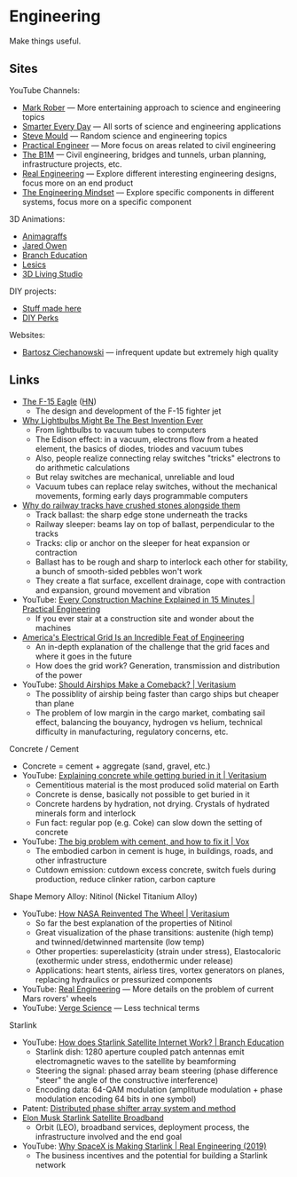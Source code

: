 # Engineering

Make things useful.

## Sites

YouTube Channels:

- [Mark Rober](https://www.youtube.com/@MarkRober/videos) — More entertaining
  approach to science and engineering topics
- [Smarter Every Day](https://www.youtube.com/@smartereveryday/videos) — All
  sorts of science and engineering applications
- [Steve Mould](https://www.youtube.com/@SteveMould/videos) — Random science and
  engineering topics
- [Practical Engineer](https://www.youtube.com/@PracticalEngineeringChannel/videos)
  — More focus on areas related to civil engineering
- [The B1M](https://www.youtube.com/@TheB1M/videos) — Civil engineering, bridges
  and tunnels, urban planning, infrastructure projects, etc.
- [Real Engineering](https://www.youtube.com/@RealEngineering/videos) — Explore
  different interesting engineering designs, focus more on an end product
- [The Engineering Mindset](https://www.youtube.com/@EngineeringMindset/videos)
  — Explore specific components in different systems, focus more on a specific
  component

3D Animations:

- [Animagraffs](https://www.youtube.com/@animagraffs/videos)
- [Jared Owen](https://www.youtube.com/@JaredOwen/videos)
- [Branch Education](https://www.youtube.com/@BranchEducation)
- [Lesics](https://www.youtube.com/@Lesics/videos)
- [3D Living Studio](https://www.youtube.com/@3DLivingStudio/videos)

DIY projects:

- [Stuff made here](https://www.youtube.com/@StuffMadeHere/videos)
- [DIY Perks](https://www.youtube.com/@DIYPerks/videos)

Websites:

- [Bartosz Ciechanowski](https://ciechanow.ski/archives/) — infrequent update
  but extremely high quality

## Links

- [The F-15 Eagle](https://media.defense.gov/2012/May/16/2001330012/-1/-1/0/AFD-120516-036.pdf)
  ([HN](https://news.ycombinator.com/item?id=35313030))
  - The design and development of the F-15 fighter jet
- [Why Lightbulbs Might Be The Best Invention Ever](https://youtu.be/FU_YFpfDqqA)
  - From lightbulbs to vacuum tubes to computers
  - The Edison effect: in a vacuum, electrons flow from a heated element, the
    basics of diodes, triodes and vacuum tubes
  - Also, people realize connecting relay switches "tricks" electrons to do
    arithmetic calculations
  - But relay switches are mechanical, unreliable and loud
  - Vacuum tubes can replace relay switches, without the mechanical movements,
    forming early days programmable computers
- [Why do railway tracks have crushed stones alongside them](https://www.alpharail.co.nz/why-do-railway-tracks-have-crushed-stones-alongside-them/)
  - Track ballast: the sharp edge stone underneath the tracks
  - Railway sleeper: beams lay on top of ballast, perpendicular to the tracks
  - Tracks: clip or anchor on the sleeper for heat expansion or contraction
  - Ballast has to be rough and sharp to interlock each other for stability, a
    bunch of smooth-sided pebbles won't work
  - They create a flat surface, excellent drainage, cope with contraction and
    expansion, ground movement and vibration
- YouTube:
  [Every Construction Machine Explained in 15 Minutes | Practical Engineering](https://youtu.be/6CmX4ZmhwPM)
  - If you ever stair at a construction site and wonder about the machines
- [America's Electrical Grid Is an Incredible Feat of Engineering](https://every.to/p/america-s-electrical-grid-is-an-incredible-feat-of-engineering-and-it-s-falling-apart)
  - An in-depth explanation of the challenge that the grid faces and where it
    goes in the future
  - How does the grid work? Generation, transmission and distribution of the
    power
- YouTube:
  [Should Airships Make a Comeback? | Veritasium](https://youtu.be/ZjBgEkbnX2I)
  - The possiblity of airship being faster than cargo ships but cheaper than
    plane
  - The problem of low margin in the cargo market, combating sail effect,
    balancing the bouyancy, hydrogen vs helium, technical difficulty in
    manufacturing, regulatory concerns, etc.

Concrete / Cement

- Concrete = cement + aggregate (sand, gravel, etc.)
- YouTube:
  [Explaining concrete while getting buried in it | Veritasium](https://youtu.be/rWVAzS5duAs)
  - Cementitious material is the most produced solid material on Earth
  - Concrete is dense, basically not possible to get buried in it
  - Concrete hardens by hydration, not drying. Crystals of hydrated minerals
    form and interlock
  - Fun fact: regular pop (e.g. Coke) can slow down the setting of concrete
- YouTube:
  [The big problem with cement, and how to fix it | Vox](https://youtu.be/asLWBGtAhZk)
  - The embodied carbon in cement is huge, in buildings, roads, and other
    infrastructure
  - Cutdown emission: cutdown excess concrete, switch fuels during production,
    reduce clinker ration, carbon capture

Shape Memory Alloy: Nitinol (Nickel Titanium Alloy)

- YouTube:
  [How NASA Reinvented The Wheel | Veritasium](https://youtu.be/vSNtifE0Z2Q)
  - So far the best explanation of the properties of Nitinol
  - Great visualization of the phase transitions: austenite (high temp) and
    twinned/detwinned martensite (low temp)
  - Other properties: superelasticity (strain under stress), Elastocaloric
    (exothermic under stress, endothermic under release)
  - Applications: heart stents, airless tires, vortex generators on planes,
    replacing hydraulics or pressurized components
- YouTube: [Real Engineering](https://youtu.be/2lv6Vs12jLc) — More details on
  the problem of current Mars rovers' wheels
- YouTube: [Verge Science](https://youtu.be/Pn-6bGORy0U) — Less technical terms

Starlink

- YouTube:
  [How does Starlink Satellite Internet Work? | Branch Education](https://youtu.be/qs2QcycggWU)
  - Starlink dish: 1280 aperture coupled patch antennas emit electromagnetic
    waves to the satellite by beamforming
  - Steering the signal: phased array beam steering (phase difference "steer"
    the angle of the constructive interference)
  - Encoding data: 64-QAM modulation (amplitude modulation + phase modulation
    encoding 64 bits in one symbol)
- Patent:
  [Distributed phase shifter array system and method](https://patents.google.com/patent/US20180241122A1)
- [Elon Musk Starlink Satellite Broadband](https://dgtlinfra.com/elon-musk-starlink-and-satellite-broadband/)
  - Orbit (LEO), broadband services, deployment process, the infrastructure
    involved and the end goal
- YouTube:
  [Why SpaceX is Making Starlink | Real Engineering (2019)](https://youtu.be/giQ8xEWjnBs)
  - The business incentives and the potential for building a Starlink network
